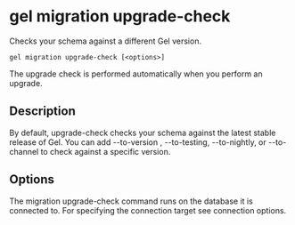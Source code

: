# gel migration upgrade-check

Checks your schema against a different Gel version.

```cli-synopsis
gel migration upgrade-check [<options>]
```

The upgrade check is performed automatically when you perform an upgrade.

## Description

By default, upgrade-check checks your schema against the latest stable release of Gel. You can add --to-version <version>, --to-testing, --to-nightly, or --to-channel <channel> to check against a specific version.

## Options

The migration upgrade-check command runs on the database it is connected to. For specifying the connection target see connection options.


